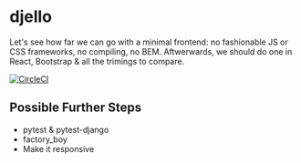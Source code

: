 # djello
Let's see how far we can go with a minimal frontend: no fashionable JS or CSS frameworks, no compiling, no BEM.  Aftwerwards, we should do one in React, Bootstrap & all the trimings to compare.

[![CircleCI](https://circleci.com/gh/shangxiao/djello.svg?style=svg)](https://circleci.com/gh/shangxiao/djello)

## Possible Further Steps

* pytest & pytest-django
* factory_boy
* Make it responsive

